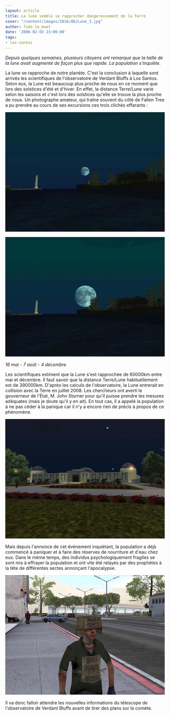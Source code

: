 ```yaml
---
layout: article
title: La lune semble se rapprocher dangereusement de la Terre
cover: "/content/images/2016/06/Lune_3.jpg"
author: fido_le_muet
date: '2006-02-03 23:00:00'
tags:
- los-santos
---
```


_Depuis quelques semaines, plusieurs citoyens ont remarqué que la taille de la lune avait augmenté de façon plus que rapide. La population s'inquiète._

La lune se rapproche de notre planète. C'est la conclusion à laquelle sont arrivés les scientifiques de l'observatoire de Verdant Bluffs à Los Santos. Selon eux, la Lune est beaucoup plus proche de nous en ce moment que lors des solstices d'été et d'hiver. En effet, la distance Terre/Lune varie selon les saisons et c'est lors des solstices qu'elle se trouve la plus proche de nous. Un photographe amateur, qui traîne souvent du côté de Fallen Tree a pu prendre au cours de ses excursions ces trois clichés effarants :

![](  /content/images/2005/01/Lune_1.jpg)

![](  /content/images/2005/01/Lune_2.jpg)

_16 mai - 7 août - 4 décembre_

Les scientifiques estiment que la Lune s'est rapprochée de 60000km entre mai et décembre. Il faut savoir que la distance Terre/Lune habituellement est de 390000km. D'après les calculs de l'observatoire, la Lune entrerait en collision avec la Terre en juillet 2008. Les chercheurs ont averti le gouverneur de l'État, M. John Sturner pour qu'il puisse prendre les mesures adéquates (mais je doute qu'il y en ait). En tout cas, il a appelé la population à ne pas céder à la panique car il n'y a encore rien de précis à propos de ce phénomène.

![](  /content/images/2005/01/Observatoire.jpg)

Mais depuis l'annonce de cet événement inquiétant, la population a déjà commencé à paniquer et à faire des réserves de nourriture et d'eau chez eux. Dans le même temps, des individus psychologiquement fragiles se sont mis à effrayer la population et ont vite été relayés par des prophètes à la tête de différentes sectes annonçant l'apocalypse.

![](  /content/images/2005/01/Prophete.jpg)

Il va donc falloir attendre les nouvelles informations du télescope de l'observatoire de Verdant Bluffs avant de tirer des plans sur la comète.

<!--kg-card-end: markdown-->
